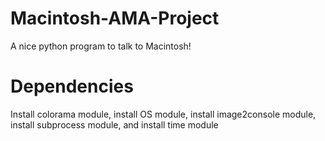# Macintosh-AMA-Project
A nice python program to talk to Macintosh!

# Dependencies
Install colorama module, install OS module, install image2console module, install subprocess module, and install time module
